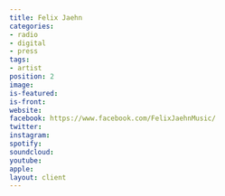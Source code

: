 ```yaml
---
title: Felix Jaehn
categories:
- radio
- digital
- press
tags:
- artist
position: 2
image: 
is-featured: 
is-front: 
website: 
facebook: https://www.facebook.com/FelixJaehnMusic/
twitter: 
instagram: 
spotify: 
soundcloud: 
youtube: 
apple: 
layout: client
---
```


